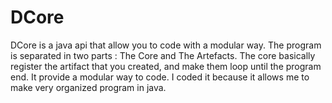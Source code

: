 # DCore
DCore is a java api that allow you to code with a modular way.
The program is separated in two parts : The Core and The Artefacts.
The core basically register the artifact that you created, and make them loop until the program end.
It provide a modular way to code. I coded it because it allows me to make very organized program in java.

